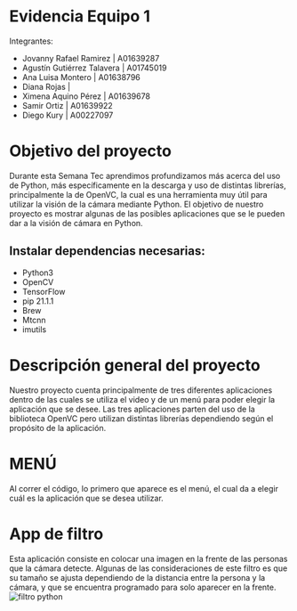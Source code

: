 # Evidencia Equipo 1
Integrantes: 
- Jovanny Rafael Ramirez | A01639287
- Agustín Gutiérrez Talavera | A01745019
- Ana Luisa Montero | A01638796
- Diana Rojas | 
- Ximena Aquino Pérez | A01639678
- Samir Ortiz | A01639922
- Diego Kury | A00227097
# Objetivo del proyecto
Durante esta Semana Tec aprendimos profundizamos más acerca del uso de Python, más específicamente en la descarga y uso de distintas librerías, principalmente la de OpenVC, la cual es una herramienta muy útil para utilizar la visión de la cámara mediante Python. El objetivo de nuestro proyecto es mostrar algunas de las posibles aplicaciones que se le pueden dar a la visión de cámara en Python.
## Instalar dependencias necesarias:
- Python3
- OpenCV
- TensorFlow
- pip 21.1.1
- Brew
- Mtcnn
- imutils
# Descripción general del proyecto 
Nuestro proyecto cuenta principalmente de tres diferentes aplicaciones dentro de las cuales se utiliza el video y de un menú para poder elegir la aplicación que se desee. Las tres aplicaciones parten del uso de la biblioteca OpenVC pero utilizan distintas librerías dependiendo según el propósito de la aplicación.
# MENÚ
Al correr el código, lo primero que aparece es el menú, el cual da a elegir cuál es la aplicación que se desea utilizar.
# App de filtro
Esta aplicación consiste en colocar una imagen en la frente de las personas que la cámara detecte. Algunas de las consideraciones de este filtro es que su tamaño se ajusta dependiendo de la distancia entre la persona y la cámara, y que se encuentra programado para solo aparecer en la frente. 
![filtro python](https://user-images.githubusercontent.com/83722304/117389921-cbb54b80-aeb2-11eb-9043-48723f738805.PNG)
